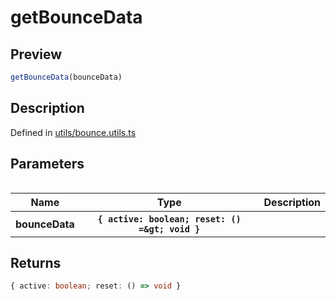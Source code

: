 
      
# getBounceData

<div class="api-docs__section" data-reactroot="">

## Preview

</div><div class="api-docs__preview fn" data-reactroot="">

```ts
getBounceData(bounceData)
```

</div><div class="api-docs__section" data-reactroot="">

## Description

</div><div class="api-docs__description" data-reactroot=""><span class="api-docs__do-not-parse">



</span></div><div class="api-docs__definition" data-reactroot="">

Defined in [utils/bounce.utils.ts](https://github.com/BetterTyped/hyper-fetch/blob/089b54eb/packages/react/src/utils/bounce.utils.ts#L1)

</div><div class="api-docs__section" data-reactroot="">

## Parameters

</div><div class="api-docs__parameters" data-reactroot=""><table>

<table><thead><tr><th>Name</th><th>Type</th><th>Description</th></tr></thead><tbody><tr><th>bounceData</th><th><code><span class="api-type__symbol">&#123; </span><span>active<span class="api-type__symbol">: </span><span class="api-type__type">boolean</span></span><span class="api-type__symbol">; </span><span>reset<span class="api-type__symbol">: </span><span class="api-docs__signature-symbol">(</span><span class="api-docs__signature-symbol">)</span><span class="api-docs__signature-symbol"> =&ampgt; </span><span class="api-type__type">void</span></span><span class="api-type__symbol"> &#125;</span></code></th><th><div class="api-docs__description"><span class="api-docs__do-not-parse">



</span></div></th></tr></tbody></table>

</table></div><div class="api-docs__section" data-reactroot="">

## Returns

</div><div class="api-docs__returns" data-reactroot="">

```ts
{ active: boolean; reset: () => void }
```

</div>